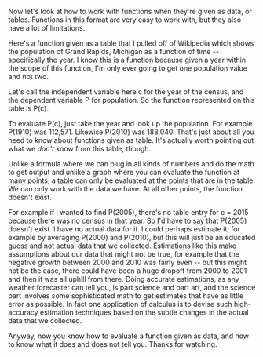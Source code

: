 Now let's look at how to work with functions when they're given as data, or tables. Functions in this format are very easy to work with, but they also have a lot of limitations. 

Here's a function given as a table that I pulled off of Wikipedia which shows the population of Grand Rapids, Michigan as a function of time -- specifically the year. I know this is a function because given a year within the scope of this function, I'm only ever going to get one population value and not two. 

Let's call the independent variable here c for the year of the census, and the dependent variable P for population. So the function represented on this table is P(c). 

To evaluate P(c), just take the year and look up the population. For example P(1910) was 112,571. Likewise P(2010) was 188,040. That's just about all you need to know about functions given as table. It's actually worth pointing out what we *don't* know from this table, though. 

Unlike a formula where we can plug in all kinds of numbers and do the math to get output and unlike a graph where you can evaluate the function at many points, a table can only be evaluated at the points that are in the table. We can only work with the data we have. At all other points, the function doesn't exist. 

For example if I wanted to find P(2005), there's no table entry for c = 2015 because there was no census in that year. So I'd have to say that P(2005) doesn't exist. I have no actual data for it. I could perhaps estimate it, for example by averaging P(2000) and P(2010), but this will just be an educated guess and not actual data that we collected. Estimations like this make assumptions about our data that might not be true, for example that the negative growth between 2000 and 2010 was fairly even --  but this might not be the case, there could have been a huge dropoff from 2000 to 2001 and then it was all uphill from there. Doing accurate estimations, as any weather forecaster can tell you, is part science and part art, and the science part involves some sophisticated math to get estimates that have as little error as possible. In fact one application of calculus is to devise such high-accuracy estimation techniques based on the subtle changes in the actual data that we collected. 

Anyway, now you know how to evaluate a function given as data, and how to know what it does and does not tell you. Thanks for watching. 
